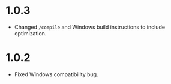 # 1.0.3
- Changed `/compile` and Windows build instructions to include optimization.

# 1.0.2
- Fixed Windows compatibility bug.
